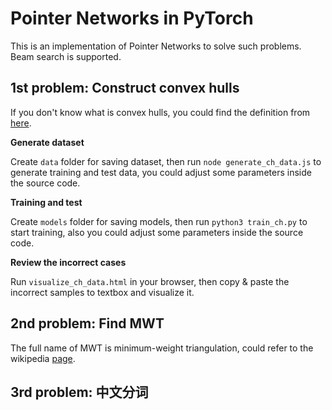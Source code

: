 # Pointer Networks in PyTorch

This is an implementation of Pointer Networks to solve such problems. Beam search is supported.

## 1st problem: Construct convex hulls
If you don't know what is convex hulls, you could find the definition from [here](https://en.wikipedia.org/wiki/Convex_hull). 

**Generate dataset**

Create `data` folder for saving dataset, then run `node generate_ch_data.js` to generate training and test data, you could adjust some parameters inside the source code.

**Training and test**

Create `models` folder for saving models, then run `python3 train_ch.py` to start training, also you could adjust some parameters inside the source code.

**Review the incorrect cases**

Run `visualize_ch_data.html` in your browser, then copy & paste the incorrect samples to textbox and visualize it.

## 2nd problem: Find MWT
The full name of MWT is minimum-weight triangulation, could refer to the wikipedia [page](https://en.wikipedia.org/wiki/Minimum-weight_triangulation).

## 3rd problem: 中文分词
